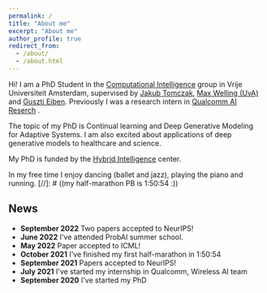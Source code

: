 ```yaml
---
permalink: /
title: "About me"
excerpt: "About me"
author_profile: true
redirect_from:
  - /about/
  - /about.html
---
```


Hi! I am a PhD Student in the [Computational Intelligence](https://cs.vu.nl/ci/) group in Vrije Universiteit Amsterdam, supervised by [Jakub Tomczak](https://jmtomczak.github.io/), [Max Welling (UvA)](https://staff.fnwi.uva.nl/m.welling/) and [Guszti Eiben](https://www.cs.vu.nl/~gusz/).
Previously I was a research intern in  [Qualcomm AI Reserch](https://www.qualcomm.com/research/artificial-intelligence/ai-research) .

The topic of my PhD is Continual learning and Deep Generative Modeling for Adaptive Systems.
I am also excited about applications of deep generative models to healthcare and science.

My PhD is funded by the [Hybrid Intelligence](https://www.hybrid-intelligence-centre.nl/) center.

In my free time I enjoy dancing (ballet and jazz), playing the piano and running.
[//]: # (&#40;my half-marathon PB is 1:50:54 :&#41;)


## News
* **September 2022** Two papers accepted to NeurIPS!
* **June 2022** I've attended ProbAI summer school. 
* **May 2022** Paper accepted to ICML!
* **October 2021** I've finished my first half-marathon in 1:50:54
* **September 2021** Papers accepted to NeurIPS!
* **July 2021** I've started my internship in Qualcomm, Wireless AI team
* **September 2020** I've started my PhD